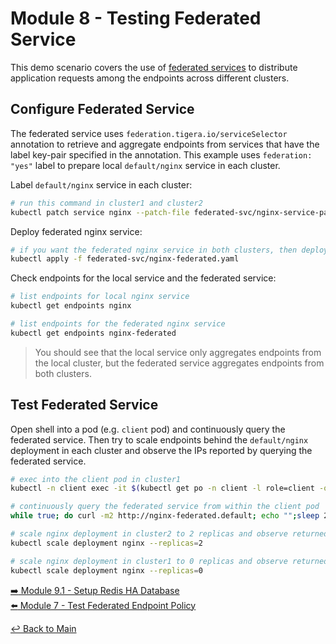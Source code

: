 # Module 8 - Testing Federated Service

This demo scenario covers the use of [federated services](https://docs.tigera.io/calico-enterprise/latest/multicluster/federation/services-controller) to distribute application requests among the endpoints across different clusters.

## Configure Federated Service

The federated service uses `federation.tigera.io/serviceSelector` annotation to retrieve and aggregate endpoints from services that have the label key-pair specified in the annotation. This example uses `federation: "yes"` label to prepare local `default/nginx` service in each cluster.

Label `default/nginx` service in each cluster:

```bash
# run this command in cluster1 and cluster2
kubectl patch service nginx --patch-file federated-svc/nginx-service-patch.yaml
```

Deploy federated nginx service:

```bash
# if you want the federated nginx service in both clusters, then deploy it to both clusters
kubectl apply -f federated-svc/nginx-federated.yaml
```

Check endpoints for the local service and the federated service:

```bash
# list endpoints for local nginx service
kubectl get endpoints nginx

# list endpoints for the federated nginx service
kubectl get endpoints nginx-federated
```

>You should see that the local service only aggregates endpoints from the local cluster, but the federated service aggregates endpoints from both clusters.

## Test Federated Service

Open shell into a pod (e.g. `client` pod) and continuously query the federated service. Then try to scale endpoints behind the `default/nginx` deployment in each cluster and observe the IPs reported by querying the federated service.

```bash
# exec into the client pod in cluster1
kubectl -n client exec -it $(kubectl get po -n client -l role=client -ojsonpath='{.items[0].metadata.name}')  -- /bin/bash

# continuously query the federated service from within the client pod
while true; do curl -m2 http://nginx-federated.default; echo "";sleep 2; done

# scale nginx deployment in cluster2 to 2 replicas and observe returned IPs
kubectl scale deployment nginx --replicas=2

# scale nginx deployment in cluster1 to 0 replicas and observe returned IPs
kubectl scale deployment nginx --replicas=0
```

[:arrow_right: Module 9.1 - Setup Redis HA Database](module-9.1-setup-redis-ha-db.md)  
[:arrow_left: Module 7 - Test Federated Endpoint Policy](module-7-test-fed-endpoints.md)  

[:leftwards_arrow_with_hook: Back to Main](../README.md)
